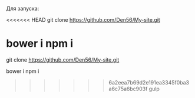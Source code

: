Для запуска:

<<<<<<< HEAD
git clone https://github.com/Den56/My-site.git 

bower i
npm i
=======
git clone https://github.com/Den56/My-site.git

bower i 
npm i 
>>>>>>> 6a2eea7b69d2e191ea3345f0ba3a6c75a6bc903f
gulp
